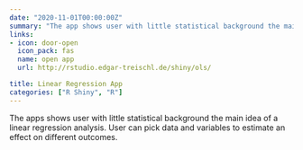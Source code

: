 ```yaml
---
date: "2020-11-01T00:00:00Z"
summary: "The app shows user with little statistical background the main idea of a linear regression analysis. User can pick ..."
links:
- icon: door-open
  icon_pack: fas
  name: open app
  url: http://rstudio.edgar-treischl.de/shiny/ols/

title: Linear Regression App
categories: ["R Shiny", "R"]
---
```


The apps shows user with little statistical background the main idea of a linear regression analysis. User can pick data and variables to estimate an effect on different outcomes. 